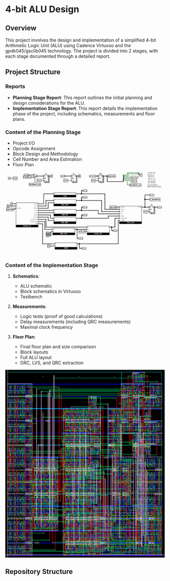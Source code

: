 # 4-bit ALU Design

## Overview

This project involves the design and implementation of a simplified 4-bit Arithmetic Logic Unit (ALU) using Cadence Virtuoso and the gpdk045/gsclib045 technology. The project is divided into 2 stages, with each stage documented through a detailed report.

## Project Structure

### Reports

- **Planning Stage Report**: This report outlines the initial planning and design considerations for the ALU.
- **Implementation Stage Report**: This report details the implementation phase of the project, including schematics, measurements and floor plans.

### Content of the Planning Stage
   - Project I/O
   - Opcode Assignment
   - Block Design and Methodology
   - Cell Number and Area Estimation
   - Floor Plan

![ALU Logisim Implementation](/Logisim%20Implementation/FULL_ALU.PNG)

### Content of the Implementation Stage

1. **Schematics**:
   - ALU schematic
   - Block schematics in Virtuoso
   - Testbench

2. **Measurements**:
   - Logic tests (proof of good calculations)
   - Delay measurements (including QRC measurements)
   - Maximal clock frequency

3. **Floor Plan**:
   - Final floor plan and size comparison
   - Block layouts
   - Full ALU layout
   - DRC, LVS, and QRC extraction

![ALU Virtuoso Implementation](ALU_full_layout_virtuoso.PNG)

## Repository Structure

